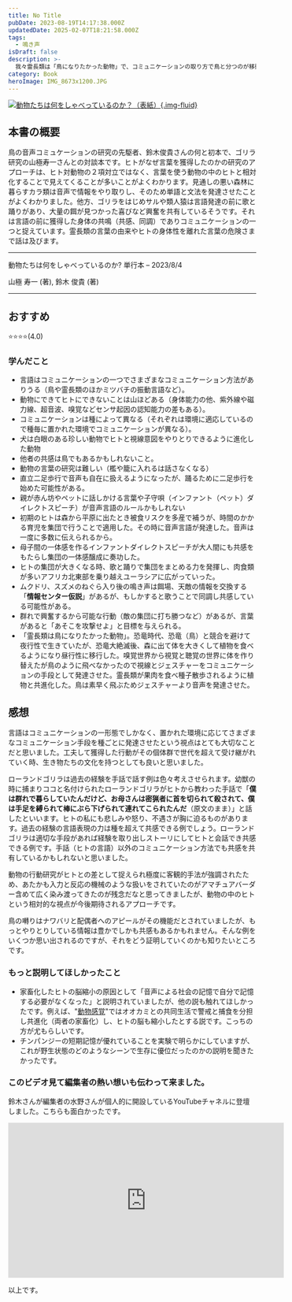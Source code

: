 ```yaml
---
title: No Title
pubDate: 2023-08-19T14:17:38.000Z
updatedDate: 2025-02-07T18:21:58.000Z
tags:
  - 鳴き声
isDraft: false
description: >-
  我々霊長類は「鳥になりたかった動物」で、コミュニケーションの取り方で鳥と分つのが移動の自由度だったとする説明は新鮮でした。またヒトが言語を獲得する前に他者への共感とそれを強化する踊りと歌があり、それが直立二足歩行と相まって森から平原に群れで適応し拡散して来た歴史の説明は納得です。そして、集団でねぐら入り後に歌う鳥にも共感があるかもしれないとのことが刺激的でした。鳥の共感の例がもっとありそうです。種ごとに異なるコミュニケーショ方法があり、ヒトにはうかがい知れない豊かな認知世界があるのだと思える本です。
category: Book
heroImage: IMG_8673x1200.JPG
---
```


<a href="https://amzn.to/3KMucMu">

![動物たちは何をしゃべっているのか？（表紙）](https://object-storage.tyo2.conoha.io/v1/nc_.../blog-astro-assets/IMG_8673x1200.JPG){.img-fluid}

</a>

## 本書の概要

鳥の音声コミュケーションの研究の先駆者、鈴木俊貴さんの何と初本で、ゴリラ研究の山極寿一さんとの対談本です。ヒトがなぜ言葉を獲得したのかの研究のアプローチは、ヒト対動物の２項対立ではなく、言葉を使う動物の中のヒトと相対化することで見えてくることが多いことがよくわかります。見通しの悪い森林に暮らすカラ類は音声で情報をやり取りし、そのため単語と文法を発達させたことがよくわかりました。他方、ゴリラをはじめサルや類人猿は言語発達の前に歌と踊りがあり、大量の餌が見つかった喜びなど興奮を共有しているそうです。それは言語の前に獲得した身体の共鳴（共感、同調）でありコミュニケーションの一つと捉えています。霊長類の言葉の由来やヒトの身体性を離れた言葉の危険さまで話は及びます。



---

動物たちは何をしゃべっているのか? 単行本 – 2023/8/4

山極 寿一 (著), 鈴木 俊貴 (著)

----

## おすすめ

⭐️⭐️⭐️⭐️(4.0)



### 学んだこと

- 言語はコミュニケーションの一つでさまざまなコミュニケーション方法がありうる（鳥や霊長類のほかミツバチの振動言語など）。
- 動物にできてヒトにできないことは山ほどある（身体能力の他、紫外線や磁力線、超音波、嗅覚などセンサ起因の認知能力の差もある）。
- コミュニケーションは種によって異なる（それぞれは環境に適応しているので種毎に置かれた環境でコミュニケーションが異なる）。
- 犬は白眼のある珍しい動物でヒトと視線意図をやりとりできるように進化した動物
- 他者の共感は鳥でもあるかもしれないこと。
- 動物の言葉の研究は難しい（檻や籠に入れるは話さなくなる）
- 直立二足歩行で音声も自在に扱えるようになったが、踊るために二足歩行を始めた可能性がある。
- 親が赤ん坊やペットに話しかける言葉や子守唄（インファント（ペット）ダイレクトスピーチ）が音声言語のルールかもしれない
- 初期のヒトは森から平原に出たとき被食リスクを多産で補うが、時間のかかる育児を集団で行うことで適用した。その時に音声言語が発達した。音声は一度に多数に伝えられるから。
- 母子間の一体感を作るインファントダイレクトスピーチが大人間にも共感をもたらし集団の一体感醸成に奏功した。
- ヒトの集団が大きくなる時、歌と踊りで集団をまとめる力を発揮し、肉食類が多いアフリカ北東部を乗り越えユーラシアに広がっていった。
- ムクドリ、スズメのねぐら入り後の鳴き声は餌場、天敵の情報を交換する「**情報センター仮説**」があるが、もしかすると歌うことで同調し共感している可能性がある。
- 群れで興奮するから可能な行動（敵の集団に打ち勝つなど）があるが、言葉があると「あそこを攻撃せよ」と目標を与えられる。
- 「霊長類は鳥になりたかった動物」。恐竜時代、恐竜（鳥）と競合を避けて夜行性で生きていたが、恐竜大絶滅後、森に出て体を大きくして植物を食べるようになり昼行性に移行した。嗅覚世界から視覚と聴覚の世界に体を作り替えたが鳥のように飛べなかったので視線とジェスチャーをコミュニケーションの手段として発達させた。霊長類が果肉を食べ種子散歩されるように植物と共進化した。鳥は素早く飛ぶためジェスチャーより音声を発達させた。

## 感想

言語はコミュニケーションの一形態でしかなく、置かれた環境に応じてさまざまなコミュニケーション手段を種ごとに発達させたという視点はとても大切なことだと思いました。工夫して獲得した行動がその個体群で世代を超えて受け継がれていく時、生き物たちの文化を持つとしても良いと思いました。

ローランドゴリラは過去の経験を手話で話す例は色々考えさせられます。幼獣の時に捕まりココと名付けられたローランドゴリラがヒトから教わった手話で「**僕は群れで暮らしていたんだけど、お母さんは密猟者に首を切られて殺されて、僕は手足を縛られて棒にぶら下げられて連れてこられたんだ**（原文のまま）」と話したといいます。ヒトの私にも悲しみや怒り、不遇さが胸に迫るものがあります。過去の経験の言語表現の力は種を超えて共感できる例でしょう。ローランドゴリラは適切な手段があれば経験を取り出しストーリにしてヒトと会話でき共感できる例です。手話（ヒトの言語）以外のコミュニケーション方法でも共感を共有しているかもしれないと思いました。

動物の行動研究がヒトとの差として捉えられ極度に客観的手法が強調されたため、あたかも入力と反応の機械のような扱いをされていたのがアマチュアバーダー含めて広く染み渡ってきたのが残念だなと思ってきましたが、動物の中のヒトという相対的な視点が今後期待されるアプローチです。

鳥の囀りはナワバリと配偶者へのアピールがその機能だとされていましたが、もっとやりとりしている情報は豊かでしかも共感もあるかもれません。そんな例をいくつか思い出されるのですが、それをどう証明していくのかも知りたいところです。





### もっと説明してほしかったこと

- 家畜化したヒトの脳縮小の原因として「音声による社会の記憶で自分で記憶する必要がなくなった」と説明されていましたが、他の説も触れてほしかったです。例えば、"[動物感覚](https://www.torir.net/cgi/blog_single-post.cgi?post=C1AAA807BCF54465860CDD19168E5499)"ではオオカミとの共同生活で警戒と捕食を分担し共進化（両者の家畜化）し、ヒトの脳も縮小したとする説です。こっちの方が尤もらしいです。
- チンパンジーの短期記憶が優れていることを実験で明らかにしていますが、これが野生状態のどのようなシーンで生存に優位だったのかの説明を聞きたかったです。



### このビデオ見て編集者の熱い想いも伝わって来ました。

鈴木さんが編集者の水野さんが個人的に開設しているYouTubeチャネルに登壇しました。こちらも面白かったです。

<iframe width="560" height="315" src="https://www.youtube.com/embed/zC9hUWWjntE?si=cSiIRRAIbPj9hKcS" title="YouTube video player" frameborder="0" allow="accelerometer; autoplay; clipboard-write; encrypted-media; gyroscope; picture-in-picture; web-share" allowfullscreen></iframe>





以上です。
